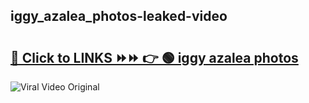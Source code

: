 
 ## iggy_azalea_photos-leaked-video 

# <h2><a href="https://clipsfans.com/iggy_azalea_photos&ref=git">🔗 Click to LINKS ⏩⏩ 👉 🟢 iggy azalea photos </a></h2>

<a href="https://clipsfans.com/iggy_azalea_photos&ref=git" rel="nofollow" data-target="animated-image.originalLink"><img src="https://i.ibb.co.com/xMMVF88/686577567.gif" alt="Viral Video Original" style="max-width: 100%; display: inline-block;" data-target="animated-image.originalImage"></a>
